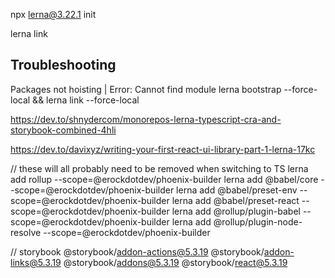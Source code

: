 
npx lerna@3.22.1 init

lerna link

## Troubleshooting

Packages not hoisting | Error: Cannot find module
lerna bootstrap --force-local && lerna link --force-local

https://dev.to/shnydercom/monorepos-lerna-typescript-cra-and-storybook-combined-4hli

https://dev.to/davixyz/writing-your-first-react-ui-library-part-1-lerna-17kc

// these will all probably need to be removed when switching to TS
lerna add rollup --scope=@erockdotdev/phoenix-builder
lerna add @babel/core --scope=@erockdotdev/phoenix-builder
lerna add @babel/preset-env --scope=@erockdotdev/phoenix-builder
lerna add @babel/preset-react --scope=@erockdotdev/phoenix-builder
lerna add @rollup/plugin-babel --scope=@erockdotdev/phoenix-builder
lerna add @rollup/plugin-node-resolve --scope=@erockdotdev/phoenix-builder

// storybook
    @storybook/addon-actions@5.3.19 @storybook/addon-links@5.3.19 @storybook/addons@5.3.19 @storybook/react@5.3.19

